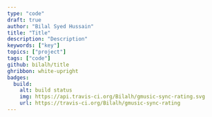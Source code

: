 ```yaml
---
type: "code"
draft: true
author: "Bilal Syed Hussain"
title: "Title"
description: "Description"
keywords: ["key"]
topics: ["project"]
tags: ["code"]
github: bilalh/title
ghribbon: white-upright
badges:
  build:
    alt: build status
    img: https://api.travis-ci.org/Bilalh/gmusic-sync-rating.svg
    url: https://travis-ci.org/Bilalh/gmusic-sync-rating
---
```

